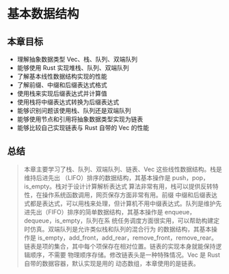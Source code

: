 # 基本数据结构

## 本章目标
- 理解抽象数据类型 Vec、栈、队列、双端队列
- 能够使用 Rust 实现堆栈、队列、双端队列
- 了解基本线性数据结构实现的性能
- 了解前缀、中缀和后缀表达式格式
- 使用栈来实现后缀表达式并计算值
- 使用栈将中缀表达式转换为后缀表达式
- 能够识别问题该使用栈、队列还是双端队列
- 能够使用节点和引用将抽象数据类型实现为链表
- 能够比较自己实现链表与 Rust 自带的 Vec 的性能


## 总结
> 本章主要学习了栈、队列、双端队列、链表、Vec 这些线性数据结构。栈是维持后进先出
> （LIFO）排序的数据结构，其基本操作是 push，pop，is_empty。栈对于设计计算解析表达式
> 算法非常有用，栈可以提供反转特性，在操作系统函数调用，网页保存方面非常有用。前缀
> 中缀和后缀表达式都是表达式，可以用栈来处理，但计算机不用中缀表达式。队列是维护先
> 进先出（FIFO）排序的简单数据结构，其基本操作是 enqueue，dequeue，is_empty，队列在系
> 统任务调度方面很实用，可以帮助构建定时仿真。双端队列是允许类似栈和队列的混合行为
> 的数据结构，其基本操作是 is_empty，add_front，add_rear，remove_front，remove_rear。
> 链表是项的集合，其中每个项保存在相对位置。链表的实现本身就能保持逻辑顺序，不需要
> 物理顺序存储。修改链表头是一种特殊情况。Vec 是 Rust 自带的数据容器，默认实现是用的
> 动态数组，本章使用的是链表。